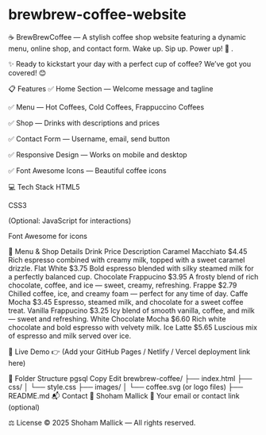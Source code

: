 # brewbrew-coffee-website
☕ BrewBrewCoffee — A stylish coffee shop website featuring a dynamic menu, online shop, and contact form. Wake up. Sip up. Power up! 🚀
.

✨ Ready to kickstart your day with a perfect cup of coffee? We’ve got you covered! 😊

📋 Features
✅ Home Section — Welcome message and tagline

✅ Menu — Hot Coffees, Cold Coffees, Frappuccino Coffees

✅ Shop — Drinks with descriptions and prices

✅ Contact Form — Username, email, send button

✅ Responsive Design — Works on mobile and desktop

✅ Font Awesome Icons — Beautiful coffee icons

💻 Tech Stack
HTML5

CSS3

(Optional: JavaScript for interactions)

Font Awesome for icons

🛒 Menu & Shop Details
Drink	Price	Description
Caramel Macchiato	$4.45	Rich espresso combined with creamy milk, topped with a sweet caramel drizzle.
Flat White	$3.75	Bold espresso blended with silky steamed milk for a perfectly balanced cup.
Chocolate Frappucino	$3.95	A frosty blend of rich chocolate, coffee, and ice — sweet, creamy, refreshing.
Frappe	$2.79	Chilled coffee, ice, and creamy foam — perfect for any time of day.
Caffe Mocha	$3.45	Espresso, steamed milk, and chocolate for a sweet coffee treat.
Vanilla Frappucino	$3.25	Icy blend of smooth vanilla, coffee, and milk — sweet and refreshing.
White Chocolate Mocha	$6.60	Rich white chocolate and bold espresso with velvety milk.
Ice Latte	$5.65	Luscious mix of espresso and milk served over ice.

🚀 Live Demo
👉 (Add your GitHub Pages / Netlify / Vercel deployment link here)

📂 Folder Structure
pgsql
Copy
Edit
brewbrew-coffee/
├── index.html
├── css/
│   └── style.css
├── images/
│   └── coffee.svg (or logo files)
├── README.md
📬 Contact
👤 Shoham Mallick
📧 Your email or contact link (optional)

⚖️ License
© 2025 Shoham Mallick — All rights reserved.

